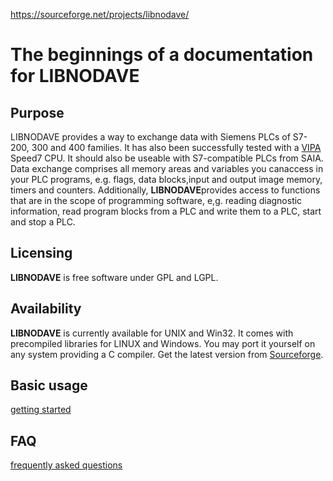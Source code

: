 https://sourceforge.net/projects/libnodave/

# The beginnings of a documentation for **LIBNODAVE**

## Purpose

LIBNODAVE provides a way to exchange data with Siemens PLCs of S7-200,  300 and 400 families. It has also been successfully tested with a [VIPA](http://www.vipa.de) Speed7 CPU. It should also be useable with S7-compatible PLCs from SAIA.
 Data exchange comprises all memory areas and variables you canaccess in  your PLC programs, e.g. flags, data blocks,input and output image  memory, timers and counters.
 Additionally, **LIBNODAVE**provides access to functions that are in  the scope of programming software, e,g. reading diagnostic information,  read program blocks from a PLC and write them to a PLC, start and stop a PLC.

## Licensing

**LIBNODAVE** is free software under GPL and LGPL.

## Availability

**LIBNODAVE** is currently available for UNIX and Win32. It comes  with precompiled libraries for LINUX and Windows. You may port it  yourself on any system providing a C compiler.
 Get the latest version from [Sourceforge](http://libnodave.sf.net).

## Basic usage

[getting started](file:///C:/Users/OleksandrPupena/Downloads/libnodave-0.8.5/doc/gettingStarted.html)

## FAQ

[frequently asked questions](file:///C:/Users/OleksandrPupena/Downloads/libnodave-0.8.5/doc/FAQ.html)